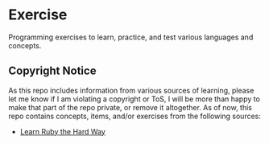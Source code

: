 # Exercise
Programming exercises to learn, practice, and test various languages and concepts.

## Copyright Notice

As this repo includes information from various sources of learning, please let me know if I am violating a copyright or ToS, I will be more than happy to make that part of the repo private, or remove it altogether. As of now, this repo contains concepts, items, and/or exercises from the following sources:
- [Learn Ruby the Hard Way](http://learnrubythehardway.org/book/)

